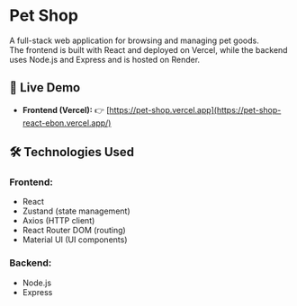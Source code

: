 # Pet Shop

A full-stack web application for browsing and managing pet goods.  
The frontend is built with React and deployed on Vercel, while the backend uses Node.js and Express and is hosted on Render.

## 🚀 Live Demo

- **Frontend (Vercel):** 👉 [https://pet-shop.vercel.app](https://pet-shop-react-ebon.vercel.app/) 

## 🛠️ Technologies Used

### Frontend:
- React
- Zustand (state management)
- Axios (HTTP client)
- React Router DOM (routing)
- Material UI (UI components)

### Backend:
- Node.js
- Express

